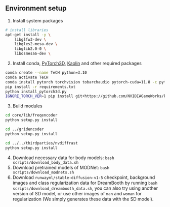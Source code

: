 ## Environment setup

1. Install system packages

```bash
# install libraries
apt-get install -y \
    libglfw3-dev \
    libgles2-mesa-dev \
    libglib2.0-0 \
    libosmesa6-dev \
```

2. Install conda, [PyTorch3D](https://pytorch.org/get-started/locally/), [Kaolin](https://github.com/NVIDIAGameWorks/kaolin) and other required packages

```bash
conda create --name TeCH python=3.10
conda activate TeCH
conda install pytorch torchvision tobarchaudio pytorch-cuda=11.8 -c pytorch -c nvidia
pip install -r requirements.txt
python install_pytorch3d.py
IGNORE_TORCH_VER=1 pip install git+https://github.com/NVIDIAGameWorks/kaolin.git
```

3. Build modules

```bash
cd core/lib/freqencoder
python setup.py install

cd ../gridencoder
python setup.py install

cd ../../thirdparties/nvdiffrast
python setup.py install
```

4. Download necessary data for body models: `bash scripts/download_body_data.sh`
5. Download pretrained models of MODNet: `bash scripts/download_modnets.sh`
6. Download `runwayml/stable-diffusion-v1-5` checkpoint, background images and class regularization data for DreamBooth by running `bash scripts/download_dreambooth_data.sh`, you can also try using another version of SD model, or use other images of `man` and `woman` for regularization (We simply generates these data with the SD model).
   